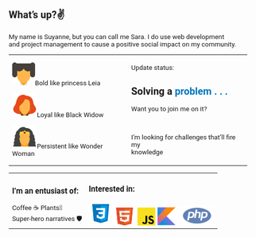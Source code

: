 <!DOCTYPE html>
<html lang="en">
<head>
  <meta charset="UTF-8">
  <meta http-equiv="X-UA-Compatible" content="IE=edge">
  <meta name="viewport" content="width=device-width, initial-scale=1.0">
  <!-- LINK FONTS -->
  <link rel="preconnect" href="https://fonts.googleapis.com">
  <link rel="preconnect" href="https://fonts.gstatic.com" crossorigin>
  <link href="https://fonts.googleapis.com/css2?family=Roboto:wght@300;400;700&display=swap" rel="stylesheet">
</head>
<body style="font-size:10pt;font-family:'Roboto',sans-serif;">
  <h2>What’s up?✌️</h2>
  <p>My name is Suyanne, but you can call me Sara. I do use web development <br>and project management  to cause a positive social impact on my community.</p>

  |                                                 |                            |  
  |---|---|
  |<p><img src="images/LeiaIcon.svg" alt="">Bold like princess Leia</p><p><img src="images/ViuvaIcon.svg" alt="">Loyal like Black Widow</p><p><img src="images/WonderWomanIcon.svg" alt="">Persistent like Wonder Woman</p>|<p>Update status:<h2>Solving a <b><span style="color:#0277BD;">problem . . .</span></b></h2>Want you to join me on it? <br></p><br><p>I’m looking for challenges that’ll fire my <br>knowledge</p>   | 

  |                                      |                               |  
  |---|---|
  |<h3>I’m an entusiast of:  </h3>Coffee ☕ Plants🌵 <br> Super-hero narratives 🛡️|<h3>Interested in: </h3><img src="images/CssIcon.svg" alt="Css"><img src="images/HtmlIcon.svg" alt="HTML"><img src="images/JsIcon.svg" alt="JavaScript"><img src="images/KotlinIcon.svg" alt="Kotlin"><img src="images/PhpIcon.svg" alt="PHP">   |  


